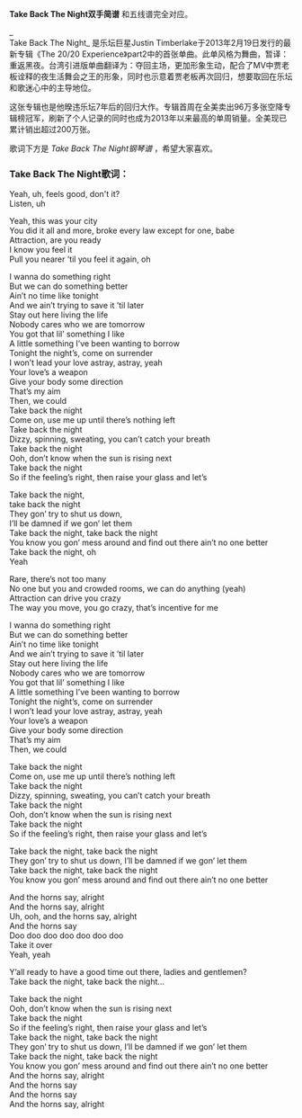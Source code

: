 

**Take Back The Night双手简谱** 和五线谱完全对应。

_  
Take Back The Night_ 是乐坛巨星Justin Timberlake于2013年2月19日发行的最新专辑《The 20/20
Experience》part2中的首张单曲。此单风格为舞曲，暂译：重返黑夜。台湾引进版单曲翻译为：夺回主场，更加形象生动，配合了MV中贾老板诠释的夜生活舞会之王的形象，同时也示意着贾老板再次回归，想要取回在乐坛和歌迷心中的主导地位。

  
这张专辑也是他暌违乐坛7年后的回归大作。专辑首周在全美卖出96万多张空降专辑榜冠军，刷新了个人记录的同时也成为2013年以来最高的单周销量。全美现已累计销出超过200万张。

  
歌词下方是 _Take Back The Night钢琴谱_ ，希望大家喜欢。

### Take Back The Night歌词：

Yeah, uh, feels good, don't it?  
Listen, uh

Yeah, this was your city  
You did it all and more, broke every law except for one, babe  
Attraction, are you ready  
I know you feel it  
Pull you nearer ’til you feel it again, oh

I wanna do something right  
But we can do something better  
Ain’t no time like tonight  
And we ain’t trying to save it ’til later  
Stay out here living the life  
Nobody cares who we are tomorrow  
You got that lil’ something I like  
A little something I’ve been wanting to borrow  
Tonight the night’s, come on surrender  
I won’t lead your love astray, astray, yeah  
Your love’s a weapon  
Give your body some direction  
That’s my aim  
Then, we could  
Take back the night  
Come on, use me up until there’s nothing left  
Take back the night  
Dizzy, spinning, sweating, you can’t catch your breath  
Take back the night  
Ooh, don’t know when the sun is rising next  
Take back the night  
So if the feeling’s right, then raise your glass and let’s

Take back the night,  
take back the night  
They gon’ try to shut us down,  
I’ll be damned if we gon’ let them  
Take back the night, take back the night  
You know you gon’ mess around and find out there ain’t no one better  
Take back the night, oh  
Yeah

Rare, there’s not too many  
No one but you and crowded rooms, we can do anything (yeah)  
Attraction can drive you crazy  
The way you move, you go crazy, that’s incentive for me

I wanna do something right  
But we can do something better  
Ain’t no time like tonight  
And we ain’t trying to save it ’til later  
Stay out here living the life  
Nobody cares who we are tomorrow  
You got that lil’ something I like  
A little something I’ve been wanting to borrow  
Tonight the night’s, come on surrender  
I won’t lead your love astray, astray, yeah  
Your love’s a weapon  
Give your body some direction  
That’s my aim  
Then, we could

Take back the night  
Come on, use me up until there’s nothing left  
Take back the night  
Dizzy, spinning, sweating, you can’t catch your breath  
Take back the night  
Ooh, don’t know when the sun is rising next  
Take back the night  
So if the feeling’s right, then raise your glass and let’s

Take back the night, take back the night  
They gon’ try to shut us down, I’ll be damned if we gon’ let them  
Take back the night, take back the night  
You know you gon’ mess around and find out there ain’t no one better

And the horns say, alright  
And the horns say, alright  
Uh, ooh, and the horns say, alright  
And the horns say  
Doo doo doo doo doo doo doo  
Take it over  
Yeah, yeah

Y’all ready to have a good time out there, ladies and gentlemen?  
Take back the night, take back the night...

Take back the night  
Ooh, don’t know when the sun is rising next  
Take back the night  
So if the feeling’s right, then raise your glass and let’s  
Take back the night, take back the night  
They gon’ try to shut us down, I’ll be damned if we gon’ let them  
Take back the night, take back the night  
You know you gon’ mess around and find out there ain’t no one better  
And the horns say, alright  
And the horns say  
And the horns say  
And the horns say, alright

